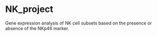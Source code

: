 # NK_project
Gene expression analysis of NK cell subsets based on the presence or absence of the NKp46 marker.
